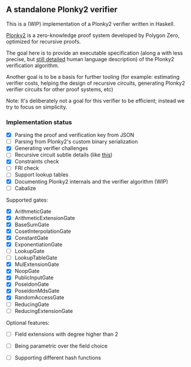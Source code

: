 
A standalone Plonky2 verifier
-----------------------------

This is a (WIP) implementation of a Plonky2 verifier written in Haskell.

[Plonky2](https://github.com/0xPolygonZero/plonky2/) is a zero-knowledge proof
system developed by Polygon Zero, optimized for recursive proofs.

The goal here is to provide an executable specification (along a with less precise,
but [still detailed](commentary/Overview.md) human language description) of 
the Plonky2 verification algorithm. 

Another goal is to be a basis for further tooling (for example:
estimating verifier costs, helping the design of recursive circuits, generating 
Plonky2 verifier circuits for other proof systems, etc)

Note: It's deliberately not a goal for this verifier to be efficient; instead we 
try to focus on simplicity.


### Implementation status

- [x] Parsing the proof and verification key from JSON
- [ ] Parsing from Plonky2's custom binary serialization
- [x] Generating verifier challenges
- [ ] Recursive circuit subtle details (like [this](https://github.com/0xPolygonZero/plonky2/blob/356aefb6863ac881fb71f9bf851582c915428458/plonky2/src/fri/challenges.rs#L55-L64]))
- [x] Constraints check
- [ ] FRI check
- [ ] Support lookup tables
- [x] Documenting Plonky2 internals and the verifier algorithm (WIP)
- [ ] Cabalize

Supported gates:

- [x] ArithmeticGate
- [x] ArithmeticExtensionGate
- [x] BaseSumGate
- [x] CosetInterpolationGate
- [x] ConstantGate
- [x] ExponentiationGate
- [ ] LookupGate
- [ ] LookupTableGate
- [x] MulExtensionGate
- [x] NoopGate
- [x] PublicInputGate
- [x] PoseidonGate
- [x] PoseidonMdsGate
- [x] RandomAccessGate
- [ ] ReducingGate
- [ ] ReducingExtensionGate

Optional features:

- [ ] Field extensions with degree higher than 2
- [ ] Being parametric over the field choice
- [ ] Supporting different hash functions


